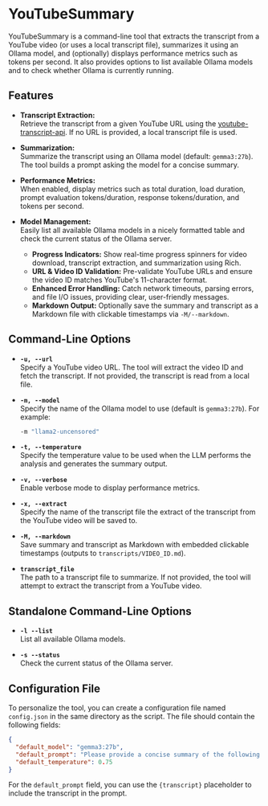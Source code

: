 # YouTubeSummary

YouTubeSummary is a command-line tool that extracts the transcript from a YouTube video (or uses a local transcript file), summarizes it using an Ollama model, and (optionally) displays performance metrics such as tokens per second. It also provides options to list available Ollama models and to check whether Ollama is currently running.

## Features

- **Transcript Extraction:**  
  Retrieve the transcript from a given YouTube URL using the [youtube-transcript-api](https://github.com/jdepoix/youtube-transcript-api). If no URL is provided, a local transcript file is used.

- **Summarization:**  
  Summarize the transcript using an Ollama model (default: `gemma3:27b`). The tool builds a prompt asking the model for a concise summary.

- **Performance Metrics:**  
  When enabled, display metrics such as total duration, load duration, prompt evaluation tokens/duration, response tokens/duration, and tokens per second.

- **Model Management:**  
  Easily list all available Ollama models in a nicely formatted table and check the current status of the Ollama server.

  - **Progress Indicators:** Show real-time progress spinners for video download, transcript extraction, and summarization using Rich.
  - **URL & Video ID Validation:** Pre-validate YouTube URLs and ensure the video ID matches YouTube's 11-character format.
  - **Enhanced Error Handling:** Catch network timeouts, parsing errors, and file I/O issues, providing clear, user-friendly messages.
  - **Markdown Output:** Optionally save the summary and transcript as a Markdown file with clickable timestamps via `-M/--markdown`.

## Command-Line Options

- **`-u, --url`**  
  Specify a YouTube video URL. The tool will extract the video ID and fetch the transcript. If not provided, the transcript is read from a local file.

- **`-m, --model`**  
  Specify the name of the Ollama model to use (default is `gemma3:27b`). For example:  
  ```bash
  -m "llama2-uncensored"

- **`-t, --temperature`**  
  Specify the temperature value to be used when the LLM performs the analysis and generates the summary output.

- **`-v, --verbose`**  
  Enable verbose mode to display performance metrics.

- **`-x, --extract`**  
    Specify the name of the transcript file the extract of the transcript from the YouTube video will be saved to.
    
- **`-M, --markdown`**  
    Save summary and transcript as Markdown with embedded clickable timestamps (outputs to `transcripts/VIDEO_ID.md`).

- **`transcript_file`**  
  The path to a transcript file to summarize. If not provided, the tool will attempt to extract the transcript from a YouTube video.

## Standalone Command-Line Options  

- **`-l --list`**  
  List all available Ollama models.

- **`-s --status`**  
    Check the current status of the Ollama server.

## Configuration File  
To personalize the tool, you can create a configuration file named `config.json` in the same directory as the script. The file should contain the following fields:  
```json
{
  "default_model": "gemma3:27b",
  "default_prompt": "Please provide a concise summary of the following transcript: {transcript} Summary: Include a bullet point for each item of interest and a key takeaway at the end of the summary.",
  "default_temperature": 0.75
}
```
For the `default_prompt` field, you can use the `{transcript}` placeholder to include the transcript in the prompt.
